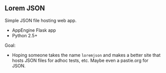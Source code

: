 ## Lorem JSON

Simple JSON file hosting web app.

* AppEngine Flask app
* Python 2.5+

Goal:

* Hoping someone takes the name `loremjson` and makes a better site that hosts JSON files for adhoc tests, etc. Maybe even a pastie.org for JSON.